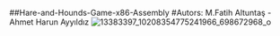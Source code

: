 ##Hare-and-Hounds-Game-x86-Assembly
#Autors: M.Fatih Altuntaş -Ahmet Harun Ayyıldız
![13383397_10208354775241966_698672968_o](https://cloud.githubusercontent.com/assets/13722649/15804988/1d3945d2-2b24-11e6-8432-50089205e4ac.jpg)
